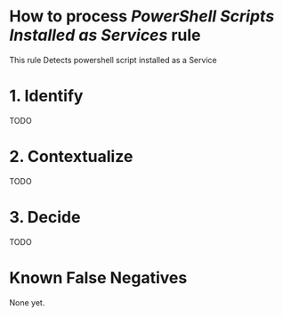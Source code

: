 # How to process *PowerShell Scripts Installed as Services* rule
This rule Detects powershell script installed as a Service

# 1. Identify
TODO

# 2. Contextualize
TODO

# 3. Decide
TODO

# Known False Negatives
None yet.
